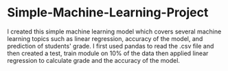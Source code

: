 # Simple-Machine-Learning-Project
I created this simple machine learning model which covers several machine learning topics such as linear regression, accuracy of the model, and prediction of students' grade. I first used pandas to read the .csv file and then created a test, train module on 10% of the data then applied linear regression to calculate grade and the accuracy of the model.
